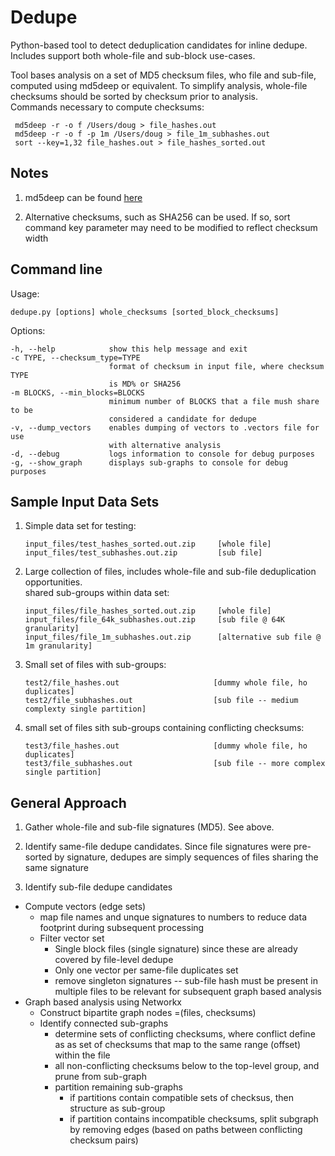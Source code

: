 Dedupe
======

Python-based tool to detect deduplication candidates for inline dedupe.  
Includes support both whole-file and sub-block use-cases.

Tool bases analysis on a set of MD5 checksum files, who file and sub-file, 
computed using md5deep or equivalent. 
To simplify analysis, whole-file checksums should be sorted by checksum prior to analysis.  
Commands necessary to compute checksums:

     md5deep -r -o f /Users/doug > file_hashes.out
     md5deep -r -o f -p 1m /Users/doug > file_1m_subhashes.out
     sort --key=1,32 file_hashes.out > file_hashes_sorted.out
     
## Notes ##
 
 1. md5deep can be found [here](http://md5deep.sourceforge.net/)
 
 2. Alternative checksums, such as SHA256 can be used.  If so, 
    sort command key parameter may need to be modified to reflect checksum width      

## Command line ##

Usage:

    dedupe.py [options] whole_checksums [sorted_block_checksums]

Options:

    -h, --help            show this help message and exit
    -c TYPE, --checksum_type=TYPE
                          format of checksum in input file, where checksum TYPE
                          is MD% or SHA256
    -m BLOCKS, --min_blocks=BLOCKS
                          minimum number of BLOCKS that a file mush share to be
                          considered a candidate for dedupe
    -v, --dump_vectors    enables dumping of vectors to .vectors file for use
                          with alternative analysis
    -d, --debug           logs information to console for debug purposes
    -g, --show_graph      displays sub-graphs to console for debug purposes


## Sample Input Data Sets ##

 1. Simple data set for testing:
       
        input_files/test_hashes_sorted.out.zip     [whole file]
        input_files/test_subhashes.out.zip         [sub file]
    
 2. Large collection of files, includes whole-file and sub-file deduplication opportunities.  
    shared sub-groups within data set:
       
        input_files/file_hashes_sorted.out.zip     [whole file]
        input_files/file_64k_subhashes.out.zip     [sub file @ 64K granularity]
        input_files/file_1m_subhashes.out.zip      [alternative sub file @ 1m granularity]
       
 3. Small set of files with sub-groups:
    
        test2/file_hashes.out                     [dummy whole file, ho duplicates]
        test2/file_subhashes.out                  [sub file -- medium complexty single partition]
    
 4. small set of files sith sub-groups containing conflicting checksums:
    
        test3/file_hashes.out                     [dummy whole file, ho duplicates]
        test3/file_subhashes.out                  [sub file -- more complex single partition]
    

## General Approach ##

 1. Gather whole-file and sub-file signatures (MD5). See above.

 2. Identify same-file dedupe candidates.  Since file signatures were pre-sorted by signature, 
 dedupes are simply sequences of files sharing the same signature

 3. Identify sub-file dedupe candidates
   - Compute vectors (edge sets)
       + map file names and unque signatures to numbers to reduce
           data footprint during subsequent processing
       + Filter vector set
          * Single block files (single signature) since these are already 
            covered by file-level dedupe
          * Only one vector per same-file duplicates set
          * remove singleton signatures -- sub-file hash must be
            present in multiple files to be relevant for subsequent
            graph based analysis
   - Graph based analysis using Networkx
       + Construct bipartite graph nodes =(files, checksums)
       + Identify connected sub-graphs
          * determine sets of conflicting checksums, where conflict define as
            as set of checksums that map to the same range (offset) within the file
          * all non-conflicting checksums below to the top-level group, and prune 
            from sub-graph
          * partition remaining sub-graphs
              - if partitions contain compatible sets of checksus, then structure
                as sub-group
              - if partition contains incompatible checksums, split subgraph
                by removing edges (based on paths between conflicting checksum pairs)
